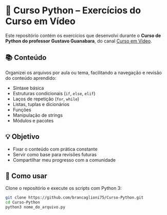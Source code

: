 # 🐍 Curso Python – Exercícios do Curso em Vídeo

Este repositório contém os exercícios que desenvolvi durante o **Curso de Python do professor Gustavo Guanabara**, do canal [Curso em Vídeo](https://www.cursoemvideo.com/).

## 📚 Conteúdo

Organizei os arquivos por aula ou tema, facilitando a navegação e revisão do conteúdo aprendido:

- Sintaxe básica
- Estruturas condicionais (`if`, `else`, `elif`)
- Laços de repetição (`for`, `while`)
- Listas, tuplas e dicionários
- Funções
- Manipulação de strings
- Módulos e pacotes

## 💡 Objetivo

- Fixar o conteúdo com prática constante
- Servir como base para revisões futuras
- Compartilhar meu progresso com a comunidade

## 🚀 Como usar

Clone o repositório e execute os scripts com Python 3:

```bash
git clone https://github.com/brancaglioni75/Curso-Python.git
cd Curso-Python
python3 nome_do_arquivo.py
